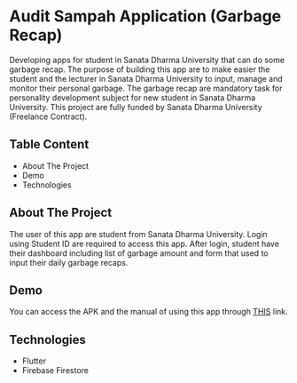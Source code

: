 # Audit Sampah Application (Garbage Recap)
Developing apps for student in Sanata Dharma University that can do some garbage recap. The purpose of building this app are to make easier the student and the lecturer in Sanata Dharma University to input, manage and monitor their personal garbage. The garbage recap are mandatory task for personality development subject for new student in Sanata Dharma University. This project are fully funded by Sanata Dharma University (Freelance Contract).

## Table Content
- About The Project
- Demo
- Technologies

## About The Project
The user of this app are student from Sanata Dharma University. Login using Student ID are required to access this app. After login, student have their dashboard including list of garbage amount and form that used to input their daily garbage recaps.

## Demo
You can access the APK and the manual of using this app through [THIS](https://drive.google.com/drive/u/1/folders/1BK4DhJd8yGPqTG0EOOEocAJW9Fkig6-G) link.

## Technologies
- Flutter
- Firebase Firestore
